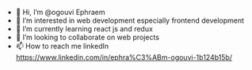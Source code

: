 - 👋 Hi, I’m @ogouvi Ephraem
- 👀 I’m interested in web development especially frontend development
- 🌱 I’m currently learning react js and redux
- 💞️ I’m looking to collaborate on web projects
- 📫 How to reach me linkedIn https://www.linkedin.com/in/ephra%C3%ABm-ogouvi-1b124b15b/

<!---
ogouvi/ogouvi is a ✨ special ✨ repository because its `README.md` (this file) appears on your GitHub profile.
You can click the Preview link to take a look at your changes.
--->

